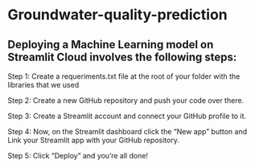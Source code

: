 # Groundwater-quality-prediction

## Deploying a Machine Learning model on Streamlit Cloud involves the following steps:

Step 1: Create a requeriments.txt file at the root of your folder with the libraries that we used

Step 2: Create a new GitHub repository and push your code over there.

Step 3: Create a Streamlit account and connect your GitHub profile to it.

Step 4: Now, on the Streamlit dashboard click the “New app” button and Link your Streamlit app with your GitHub repository.

Step 5: Click “Deploy” and you’re all done!
